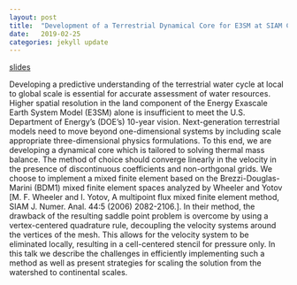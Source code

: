 ```yaml
---
layout: post
title:  "Development of a Terrestrial Dynamical Core for E3SM at SIAM CSE"
date:   2019-02-25
categories: jekyll update
---
```


[slides](/assets/SIAM-CSE2019.pdf) 

Developing a predictive understanding of the terrestrial water cycle
at local to global scale is essential for accurate assessment of water
resources. Higher spatial resolution in the land component of the
Energy Exascale Earth System Model (E3SM) alone is insufficient to
meet the U.S. Department of Energy’s (DOE’s) 10-year
vision. Next-generation terrestrial models need to move beyond
one-dimensional systems by including scale appropriate
three-dimensional physics formulations. To this end, we are developing
a dynamical core which is tailored to solving thermal mass
balance. The method of choice should converge linearly in the velocity
in the presence of discontinuous coefficients and non-orthgonal
grids. We choose to implement a mixed finite element based on the
Brezzi-Douglas-Marini (BDM1) mixed finite element spaces analyzed by
Wheeler and Yotov [M. F. Wheeler and I. Yotov, A multipoint flux mixed
finite element method, SIAM J. Numer. Anal. 44:5 (2006)
2082-2106.]. In their method, the drawback of the resulting saddle
point problem is overcome by using a vertex-centered quadrature rule,
decoupling the velocity systems around the vertices of the mesh. This
allows for the velocity system to be eliminated locally, resulting in
a cell-centered stencil for pressure only. In this talk we describe
the challenges in efficiently implementing such a method as well as
present strategies for scaling the solution from the watershed to
continental scales.
